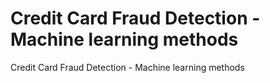 # Credit Card Fraud Detection - Machine learning methods
Credit Card Fraud Detection - Machine learning methods



